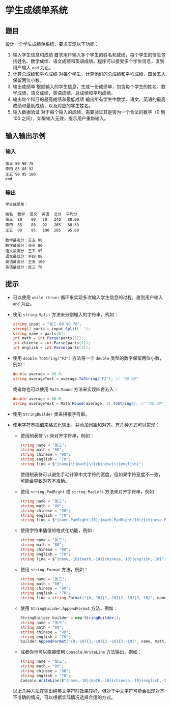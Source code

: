 # 学生成绩单系统

## 题目

设计一个学生成绩单系统，要求实现以下功能：

1. 输入学生信息和成绩
   要求用户输入多个学生的姓名和成绩，每个学生的信息包括姓名、数学成绩、语文成绩和英语成绩。程序可以接受多个学生信息，直到用户输入 `end` 为止。
2. 计算总成绩和平均成绩
   对每个学生，计算他们的总成绩和平均成绩，四舍五入保留两位小数。
3. 输出成绩单
   根据输入的学生信息，生成一份成绩单，包含每个学生的姓名、数学成绩、语文成绩、英语成绩、总成绩和平均成绩。
4. 输出每个科目的最高成绩和最低成绩
   输出所有学生中数学、语文、英语的最高成绩和最低成绩，以及对应的学生姓名。
5. 输入数据验证
   对于每个输入的成绩，需要验证其是否为一个合法的数字（0 到 100 之间），如果输入无效，提示用户重新输入。

## 输入输出示例

### 输入

```plaintext
张三 80 90 70
李四 85 88 92
王五 90 95 100
end
```

### 输出

```plaintext
学生成绩单：

姓名  数学  语文  英语  总分  平均分
张三  80    90   70   240   80.00
李四  85    88   92   265   88.33
王五  90    95   100  285   95.00

数学最高分：王五 90
数学最低分：张三 80
语文最高分：王五 95
语文最低分：李四 88
英语最高分：王五 100
英语最低分：张三 70
```

## 提示

* 可以使用 `while (true)` 循环来实现多次输入学生信息的过程，直到用户输入 `end` 为止。
* 使用 `string.Split` 方法来分割输入的字符串，例如：
  
  ```csharp
  string input = "张三 80 90 70";
  string[] parts = input.Split(' ');
  string name = parts[0];
  int math = int.Parse(parts[1]);
  int chinese = int.Parse(parts[2]);
  int english = int.Parse(parts[3]);
  ```

* 使用 `double.ToString("F2")` 方法将一个 `double` 类型的数字保留两位小数，例如：
  
  ```csharp
  double average = 80.0;
  string averageText = average.ToString("F2"); // "80.00"
  ```

  或者你也可以使用 `Math.Round` 方法来实现四舍五入：

  ```csharp
  double average = 80.0;
  string averageText = Math.Round(average, 2).ToString(); // "80.00"
  ```

* 使用 `StringBuilder` 类来拼接字符串。
* 使用字符串插值来格式化输出，并添加间距和对齐。有几种方式可以实现：
  * 使用制表符 `\t` 来对齐字符串，例如：

    ```csharp
    string name = "张三";
    string math = "80";
    string chinese = "90";
    string english = "70";
    string line = $"{name}\t{math}\t{chinese}\t{english}";
    ```

    使用制表符可以避免手动计算中文字符的宽度，但如果字符宽度不一致，可能会导致对齐不准确。
  
  * 使用 `string.PadRight` 或 `string.PadLeft` 方法来对齐字符串，例如：

    ```csharp
    string name = "张三";
    string math = "80";
    string chinese = "90";
    string english = "70";
    string line = $"{name.PadRight(10)}{math.PadRight(10)}{chinese.PadRight(10)}{english.PadRight(10)}";
    ```
  
  * 使用字符串插值的格式化功能，例如：

    ```csharp
    string name = "张三";
    string math = "80";
    string chinese = "90";
    string english = "70";
    string line = $"{name,-10}{math,-10}{chinese,-10}{english,-10}";
    ```
  
  * 使用 `string.Format` 方法，例如：

    ```csharp
    string name = "张三";
    string math = "80";
    string chinese = "90";
    string english = "70";
    string line = string.Format("{0,-10}{1,-10}{2,-10}{3,-10}", name, math, chinese, english);
    ```
  
  * 使用 `StringBuilder.AppendFormat` 方法，例如：

    ```csharp
    StringBuilder builder = new StringBuilder();
    string name = "张三";
    string math = "80";
    string chinese = "90";
    string english = "70";
    builder.AppendFormat("{0,-10}{1,-10}{2,-10}{3,-10}", name, math, chinese, english);
    ```
  
  * 或者你也可以直接使用 `Console.WriteLine` 方法输出，例如：

    ```csharp
    string name = "张三";
    string math = "80";
    string chinese = "90";
    string english = "70";
    Console.WriteLine($"{name,-10}{math,-10}{chinese,-10}{english,-10}");
    ```

  以上几种方法在输出纯英文字符时效果较好，但对于中文字符可能会出现对齐不准确的情况，可以根据实际情况选择合适的方式。